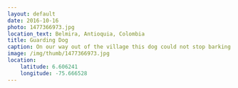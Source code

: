 ```yaml
---
layout: default
date: 2016-10-16
photo: 1477366973.jpg
location_text: Belmira, Antioquia, Colombia
title: Guarding Dog
caption: On our way out of the village this dog could not stop barking to those tourists passing by :)
image: /img/thumb/1477366973.jpg
location:
    latitude: 6.606241
    longitude: -75.666528
---
```

